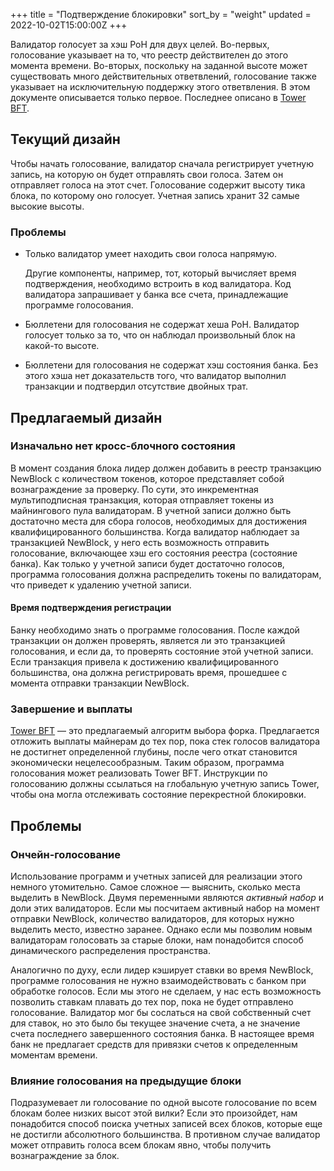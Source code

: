 +++
title = "Подтверждение блокировки"
sort_by = "weight"
updated = 2022-10-02T15:00:00Z
+++

Валидатор голосует за хэш PoH для двух целей. Во-первых, голосование указывает на то, что реестр действителен до этого момента времени. Во-вторых, поскольку на заданной высоте может существовать много действительных ответвлений, голосование также указывает на исключительную поддержку этого ответвления. В этом документе описывается только первое. Последнее описано в [Tower BFT](../implemented-proposals/tower-bft/).

## Текущий дизайн

Чтобы начать голосование, валидатор сначала регистрирует учетную запись, на которую он будет отправлять свои голоса. Затем он отправляет голоса на этот счет. Голосование содержит высоту тика блока, по которому оно голосует. Учетная запись хранит 32 самые высокие высоты.

### Проблемы

- Только валидатор умеет находить свои голоса напрямую.
  
  Другие компоненты, например, тот, который вычисляет время подтверждения, необходимо встроить в код валидатора. Код валидатора запрашивает у банка все счета, принадлежащие программе голосования.

- Бюллетени для голосования не содержат хеша PoH. Валидатор голосует только за то, что он наблюдал произвольный блок на какой-то высоте.

- Бюллетени для голосования не содержат хэш состояния банка. Без этого хэша нет доказательств того, что валидатор выполнил транзакции и подтвердил отсутствие двойных трат.

## Предлагаемый дизайн

### Изначально нет кросс-блочного состояния

В момент создания блока лидер должен добавить в реестр транзакцию NewBlock с количеством токенов, которое представляет собой вознаграждение за проверку.
По сути, это инкрементная мультиподписная транзакция, которая отправляет токены из майнингового пула валидаторам. В учетной записи должно быть достаточно места для сбора голосов, необходимых для достижения квалифицированного большинства. Когда валидатор наблюдает за транзакцией NewBlock, у него есть возможность отправить голосование, включающее хэш его состояния реестра (состояние банка). Как только у учетной записи будет достаточно голосов, программа голосования должна распределить токены по валидаторам, что приведет к удалению учетной записи.

#### Время подтверждения регистрации

Банку необходимо знать о программе голосования. После каждой транзакции он должен проверять, является ли это транзакцией голосования, и если да, то проверять состояние этой учетной записи. Если транзакция привела к достижению квалифицированного большинства, она должна регистрировать время, прошедшее с момента отправки транзакции NewBlock.

### Завершение и выплаты

[Tower BFT](../implemented-proposals/tower-bft/) — это предлагаемый алгоритм выбора форка. Предлагается отложить выплаты майнерам до тех пор, пока стек голосов валидатора не достигнет определенной глубины, после чего откат становится экономически нецелесообразным. Таким образом, программа голосования может реализовать Tower BFT. Инструкции по голосованию должны ссылаться на глобальную учетную запись Tower, чтобы она могла отслеживать состояние перекрестной блокировки.

## Проблемы

### Ончейн-голосование

Использование программ и учетных записей для реализации этого немного утомительно. Самое сложное — выяснить, сколько места выделить в NewBlock. Двумя переменными являются _активный набор_ и доли этих валидаторов. Если мы посчитаем активный набор на момент отправки NewBlock, количество валидаторов, для которых нужно выделить место, известно заранее. Однако если мы позволим новым валидаторам голосовать за старые блоки, нам понадобится способ динамического распределения пространства.

Аналогично по духу, если лидер кэширует ставки во время NewBlock, программе голосования не нужно взаимодействовать с банком при обработке голосов. Если мы этого не сделаем, у нас есть возможность позволить ставкам плавать до тех пор, пока не будет отправлено голосование. Валидатор мог бы сослаться на свой собственный счет для ставок, но это было бы текущее значение счета, а не значение счета последнего завершенного состояния банка. В настоящее время банк не предлагает средств для привязки счетов к определенным моментам времени.

### Влияние голосования на предыдущие блоки

Подразумевает ли голосование по одной высоте голосование по всем блокам более низких высот этой вилки? Если это произойдет, нам понадобится способ поиска учетных записей всех блоков, которые еще не достигли абсолютного большинства. В противном случае валидатор может отправить голоса всем блокам явно, чтобы получить вознаграждение за блок.
